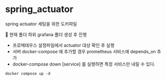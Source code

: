 # spring_actuator
spring actuator 세팅을 위한 도커파일

🚨 현재 폴더 하위 grafana 폴더 생성 후 진행

- 프로메테우스 설정파일에서 actuator 대상 확인 후 실행
- 서버 docker-compose 에 추가할 경우 prometheus 서비스에 depends_on 추가
- docker-compose down [service] 를 실행하면 특정 서비스만 내릴 수 있다.

```
docker compose up -d
```